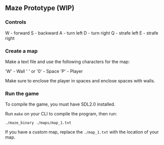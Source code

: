 ## Maze Prototype (WIP)

### Controls

W - forward
S - backward
A - turn left
D - turn right
Q - strafe left
E - strafe right

### Create a map

Make a text file and use the following characters for the map:

'W' - Wall
' ' or '0' - Space
'P' - Player

Make sure to enclose the player in spaces and enclose spaces with walls.

### Run the game

To compile the game, you must have SDL2.0 installed.

Run `make` on your CLI to compile the program, then run:

```
./maze_binary ./maps/map_1.txt
```

If you have a custom map, replace the `./map_1.txt` with the location of your map.